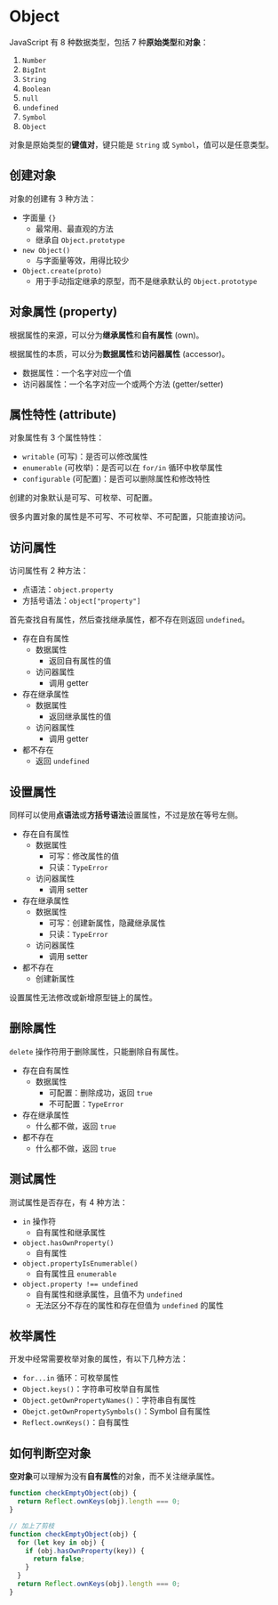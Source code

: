 # Object

JavaScript 有 8 种数据类型，包括 7 种**原始类型**和**对象**：
1. `Number`
2. `BigInt`
3. `String`
4. `Boolean`
5. `null`
6. `undefined`
7. `Symbol`
8. `Object`

对象是原始类型的**键值对**，键只能是 `String` 或 `Symbol`，值可以是任意类型。

## 创建对象

对象的创建有 3 种方法：
- 字面量 `{}`
    - 最常用、最直观的方法
    - 继承自 `Object.prototype`
- `new Object()`
    - 与字面量等效，用得比较少
- `Object.create(proto)`
    - 用于手动指定继承的原型，而不是继承默认的 `Object.prototype`

## 对象属性 (property)

根据属性的来源，可以分为**继承属性**和**自有属性** (own)。

根据属性的本质，可以分为**数据属性**和**访问器属性** (accessor)。
- 数据属性：一个名字对应一个值
- 访问器属性：一个名字对应一个或两个方法 (getter/setter)

## 属性特性 (attribute)

对象属性有 3 个属性特性：
- `writable` (可写)：是否可以修改属性
- `enumerable` (可枚举)：是否可以在 `for/in` 循环中枚举属性
- `configurable` (可配置)：是否可以删除属性和修改特性

创建的对象默认是可写、可枚举、可配置。

很多内置对象的属性是不可写、不可枚举、不可配置，只能直接访问。

## 访问属性

访问属性有 2 种方法：
- 点语法：`object.property`
- 方括号语法：`object["property"]`

首先查找自有属性，然后查找继承属性，都不存在则返回 `undefined`。

- 存在自有属性
    - 数据属性
        - 返回自有属性的值
    - 访问器属性
        - 调用 getter
- 存在继承属性
    - 数据属性
        - 返回继承属性的值
    - 访问器属性
        - 调用 getter
- 都不存在
    - 返回 `undefined`

## 设置属性

同样可以使用**点语法**或**方括号语法**设置属性，不过是放在等号左侧。

- 存在自有属性
    - 数据属性
        - 可写：修改属性的值
        - 只读：`TypeError`
    - 访问器属性
        - 调用 setter
- 存在继承属性
    - 数据属性
        - 可写：创建新属性，隐藏继承属性
        - 只读：`TypeError`
    - 访问器属性
        - 调用 setter
- 都不存在
    - 创建新属性

设置属性无法修改或新增原型链上的属性。

## 删除属性

`delete` 操作符用于删除属性，只能删除自有属性。

- 存在自有属性
    - 数据属性
        - 可配置：删除成功，返回 `true`
        - 不可配置：`TypeError`
- 存在继承属性
    - 什么都不做，返回 `true`
- 都不存在
    - 什么都不做，返回 `true`

## 测试属性

测试属性是否存在，有 4 种方法：
- `in` 操作符
    - 自有属性和继承属性
- `object.hasOwnProperty()`
    - 自有属性
- `object.propertyIsEnumerable()`
    - 自有属性且 `enumerable`
- `object.property !== undefined`
    - 自有属性和继承属性，且值不为 `undefined`
    - 无法区分不存在的属性和存在但值为 `undefined` 的属性

## 枚举属性

开发中经常需要枚举对象的属性，有以下几种方法：
- `for...in` 循环：可枚举属性
- `Object.keys()`：字符串可枚举自有属性
- `Object.getOwnPropertyNames()`：字符串自有属性
- `Obejct.getOwnPropertySymbols()`：Symbol 自有属性
- `Reflect.ownKeys()`：自有属性

## 如何判断空对象

**空对象**可以理解为没有**自有属性**的对象，而不关注继承属性。

```js
function checkEmptyObject(obj) {
  return Reflect.ownKeys(obj).length === 0;
}

// 加上了剪枝
function checkEmptyObject(obj) {
  for (let key in obj) {
    if (obj.hasOwnProperty(key)) {
      return false;
    }
  }
  return Reflect.ownKeys(obj).length === 0;
}
```
